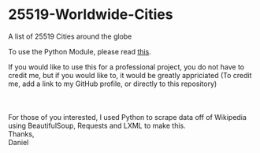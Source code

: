# 25519-Worldwide-Cities
A list of 25519 Cities around the globe

To use the Python Module, please read [this](https://github.com/danielhamen/25730-Worldwide-Cities/blob/main/Python/Usage.md). 

If you would like to use this for a professional project, you do not have to credit me, but if you would like to, it would be greatly appriciated (To credit me, add a link to my GitHub profile, or directly to this repository)<br><br>
<br>
<br>
For those of you interested, I used Python to scrape data off of Wikipedia using BeautifulSoup, Requests and LXML to make this.
<br>
Thanks, <br>
Daniel
